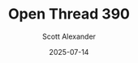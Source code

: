 ---
layout: podcast
title: "Open Thread 390"
author: Scott Alexander
description: https://www.astralcodexten.com/p/open-thread-390
date: 2025-07-14
length: 1067427
duration: 267
guid: open-thread-390
---